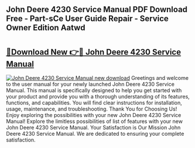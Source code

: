 ## John Deere 4230 Service Manual PDF Download Free - Part-sCe User Guide Repair - Service Owner Edition Aatwd

# <h2><a href="http://bc16704.oget.top/?id=John+Deere+4230+Service+Manual">🔗Download New 👉🔴 John Deere 4230 Service Manual</a></h2>

[![John Deere 4230 Service Manual new download](https://i.imgur.com/5g1atiW.png)](http://bc16704.oget.top/?id=John+Deere+4230+Service+Manual)
Greetings and welcome to the user manual for your newly launched John Deere 4230 Service Manual. This manual is specifically designed to help you get started with your product and provide you with a thorough understanding of its features, functions, and capabilities. You will find clear instructions for installation, usage, maintenance, and troubleshooting. Thank You for Choosing Us! Enjoy exploring the possibilities with your new John Deere 4230 Service Manual! Explore the limitless possibilities of list of features with your new John Deere 4230 Service Manual. Your Satisfaction is Our Mission John Deere 4230 Service Manual. We are dedicated to ensuring your complete satisfaction.
